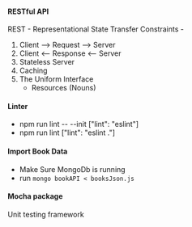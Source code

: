 #### RESTful API

 REST - Representational State Transfer
 Constraints - 
1. Client --> Request --> Server
2. Client <-- Response <-- Server
3. Stateless Server
4. Caching
5. The Uniform Interface
    - Resources (Nouns)
    
#### Linter 
- npm run lint -- --init ["lint": "eslint"]
- npm run lint ["lint": "eslint ."]

#### Import Book Data
- Make Sure MongoDb is running
- run `mongo bookAPI < booksJson.js`

#### Mocha package
Unit testing framework
